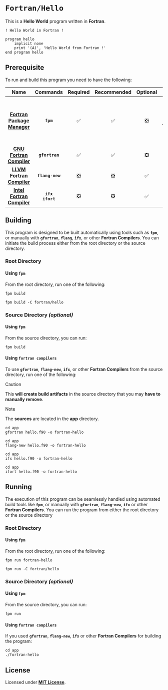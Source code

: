 # `Fortran/Hello`

This is a **Hello World** program written in **Fortran**.

``` Fortran
! Hello World in Fortran !

program hello
    implicit none
    print '(A)', 'Hello World from Fortran !'
end program hello
```

## Prerequisite

To run and build this program you need to have the following:

<div align="center">

| Name | Commands | Required | Recommended | Optional | Notes |
|:----:|:--------:|:--------:|:-----------:|:--------:|:-----:|
| [**Fortran Package Manager**](https://fpm.fortran-lang.org/install/index.html#install) | **`fpm`** | &#9989; | &#9989; | &#10062; | **`conda install fpm`**<br>or<br>**`brew tap fortran-lang/homebrew-fortran`**<br>**`brew install fpm`** |
| [**GNU Fortran Compiler**](https://gcc.gnu.org) | **`gfortran`** | &#9989; | &#9989; | &#10062; | **`apt install gfortran`** |
| [**LLVM Fortran Compiler**](https://releases.llvm.org/download.html) | **`flang-new`** | &#10062; | &#10062; | &#9989; | **`apt install flang`** |
| [**Intel Fortran Compiler**](https://www.intel.com/content/www/us/en/developer/tools/oneapi/dpc-compiler.html) | **`ifx`**<br>**`ifort`** | &#10062; | &#10062; | &#9989; | **`apt install intel-hpckit`** |

</div>

## Building

This program is designed to be built automatically using tools such as
**`fpm`**, or manually with **`gfortran`**, **`flang`**, **`ifx`**, or other
**Fortran Compilers**. You can initiate the build process either from the root
directory or the source directory.

### Root Directory

#### Using `fpm`

From the root directory, run one of the following:

```
fpm build
```
```
fpm build -C fortran/hello
```

### Source Directory _(optional)_

#### Using `fpm`

From the source directory, you can run:

```
fpm build
```

#### Using `fortran compilers`

To use **`gfortran`**, **`flang-new`**, **`ifx`**, or other **Fortran
Compilers** from the source directory, run one of the following:

> [!CAUTION]
> This **will create build artifacts** in the source directory that you may
> **have to manually remove**.

> [!NOTE]
> The **sources** are located in the **app** directory.

```
cd app
gfortran hello.f90 -o fortran-hello
```
```
cd app
flang-new hello.f90 -o fortran-hello
```
```
cd app
ifx hello.f90 -o fortran-hello
```
```
cd app
ifort hello.f90 -o fortran-hello
```

## Running

The execution of this program can be seamlessly handled using automated build
tools like **`fpm`**, or manually with **`gfortran`**, **`flang-new`**,
**`ifx`** or other **Fortran Compilers**. You can run the program from either
the root directory or the source directory

### Root Directory

#### Using `fpm`

From the root directory, run one of the following:

```
fpm run fortran-hello
```
```
fpm run -C fortran/hello
```

### Source Directory _(optional)_

#### Using `fpm`

From the source directory, you can run:

```
fpm run
```

#### Using `fortran compilers`

If you used **`gfortran`**, **`flang-new`**, **`ifx`** or other **Fortran
Compilers** for building the program:

```
cd app
./fortran-hello
```

## License

Licensed under [**MIT License**](LICENSE).
